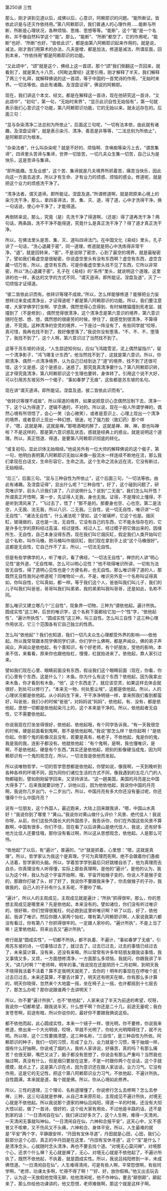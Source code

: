 第250讲 三性

那么，刚才讲到见道以后，成佛以后，心意识，阿赖耶识的问题。“能所断证。皆依此识是与还灭作依持用。”第八阿赖耶识，我们普通人的心理作用……能断与所断，所断是心理状况，各种烦恼、思维、思想等等。“能断”，这个“能”是一个名称，并不像自然科学这个“能”。那么，“能断”、“所断”都空了，它的作用呢，“能断”也好、“所断”也好，“皆依此识”，都是由第八阿赖耶识起来作用的。就是说，减法，刚才我们用算术的办法，凡夫是增，都是加法，修道是减法，所谓反面，回到本来，“作依持用”都是阿赖耶识的功能。

“又此颂中”，“颂”就是这个，佛经上这一首颂，那个“颂”我们倒翻这一页回来，就看到了，就是第九十八页，《阿毗达摩经》这里引用，刚才解释了半天，我们解释了两三个礼拜，就解释佛说的这一首颂，等于中国的一首梵诗的作用，“无始时来界。一切法等依。由此有诸趣。及涅盘证得”，佛说的阿赖耶。

现在，我们讲这个本文、经文。都是在解释这一首诗，现在他研究这一首诗，“又此颂中”，“初句”，第一句，“无始时来界”，“显示此识自性无始恒有”，第一句就表示我们心意识这个功能，第八阿赖耶识功能，它的无始以来，就永远存在的。后面三句：

“显与杂染清净二法总别为所依止”，后面这三句呢，“一切有法本依，由此就有诸趣，及涅盘证得”，就是表示染污、清净、善恶是非等等，“二法总别为所依止”，是阿赖耶识为根本。

“杂染法者”，什么叫杂染呢？就是不好的、烦恼啊、贪嗔痴等染污上去，“谓苦集谛”，四谛里头苦谛与集谛，世界一切皆苦，一切凡夫众生集一切苦，自己认为是快乐，这是苦谛与集谛。

“即所能趣。生及业惑”，这个苦、集谛就是凡夫境界所抓着苦，痛苦当快乐，因此向这一方面去追求，所以才有生命、才有业力的烦惑、烦恼的惑业。修道呢，就是把这个业力的烦惑洗干净了。

“清净法者。谓灭道谛。即所能证。涅盘及道。”所谓修道啊，就是把原来心境上的染污洗干净，那么，拿四圣谛法，苦、集、灭、道，得了道，心中才洗得干净。换一句话说，使心中干净了，才能得道。

再倒转来说，那么，究竟（是）先洗干净了得道啊，（还是）得了道再洗干净？两句话，两条路，洗不干净不能得道，究竟什么是真正洗干净了？得了道才真正洗干净。

所以，在佛法里头是苦、集、灭、道叫四谛法门。在中国文化《易经》里头，孔子讲了一句话，“洗心退藏于密”，同一道理，修道就是把心中洗炼得非常干净，“退”，就是回转来，“密”，不是说除了密宗，心到了最空的境界，就是最秘密了。譬如我们看虚空是很秘密，你说虚空里头有没有东西啊？虚空有东西，虚空含藏一切万有，所以，虚空有东西，可是你看虚空里头找不见了东西，它所以非常密，所以“洗心退藏于密”。孔子在《易经》的“系传”里头，就说明这个道理。这里讲的也一样，表达的文字的方式不同，“谓灭道谛。即所能证。涅盘及道”，灭了一切烦恼才证得道。

“彼二皆依此识而有。依转识等理不成故。”所以，怎么样能够修道？能够把业力妄想转过来变成清净业，才证得道呢？都是第八阿赖耶识的功能。所以，我们要注意喽，大家学佛学打坐啊、学念佛，偶然觉得心念得到、有时候瞎猫撞到死老鼠、就撞到了（不是修到），偶然觉得很清净，这个清净念是第六意识的境界，第六意识随时在想、想、想，偶然想的很疲劳的时候，停住了，就感觉到很清净，不算得道，不究竟。这种清净的空灵的境界，一下座过一阵没有了，有些同学就“哎呀，真可惜，我再也找不到了，我好像堕落了。”我说你没有堕落，“不、不、不，堕落了，我找不到了”，这个人啊，第六意识过了当然找不到了。

这等于苏东坡的诗说，“人生踪迹知何似，应似飞鸿踏雪泥，泥上偶然留指爪”，留一个清净影子，“鸿飞哪复计东西”，他当然找不到了，这就是第六意识。所以，你把清净、偶然一点清净境界，认为自己已经到达了“道”的境界，找不到了还很可惜，这个又是惑、这个是惑业，迷惑了。那究竟真清净要什么？第八阿赖耶识转，这才得究竟清净，第八阿赖耶识这个生理也要转，身体转了。引用这个说不大好，可以引用苏东坡另外一个偈子，“事如春梦了无痕”，这些都是苏东坡的名句。

现在讲“谓灭道谛。即所能证。涅盘及道。彼二皆依此识而有”。

“依转识等理不成故”，所以得道的境界，如果说把意识心念偶然压制下去，清净一下，这个认为得道了，逻辑不通的，不对的。所以说，现在一般人所谓学禅的，偶然心境有所领悟了，会心一笑（会心微笑），或者是意识上、心理上现出一个清净的境界，或者意识上现出一种幻想，很迷，吃了强力胶（致幻药）那个样子，“嗯，这就是禅，这就是禅。”那喝酒喝的醉了，这就是禅、禅、禅，那也叫禅啦？不是这样的，那是第六意识惑乱状态，惑就是经典上的惑业。就是说明这个道理。所以，真正悟道、得道，是要第八阿赖耶识彻底的转化。

“或复初句。显此识体无始相续。”他说另外有一位大师的解释佛说的这个偈子，第一句，他明白表明第八阿赖耶识无始以来像一股流水一样连续不断地在流，那么我们拿现在白话文，生命形容它，生命之流。这个生命之流永远在流，它没有断过，无始相续。

“后三”，后面三句。“显与三种自性为所依止”，这个后面三句，“一切法等依。由此有诸趣。及涅盘证得”，显出什么呢？“三种自性”，好了，这个碰到问题了，研究唯识学，前头八识我们讲了，八识说明什么？说到“二无我”，我们怎么叫开悟？所谓真正开悟啊，第一步，先证得人无我、身也无我。证得，不是理论上懂得，不是听到清风来了，“飞过去了，悟了！”那不是的。那要身也空、心也空。第二是法空，人无我、法无我，所以八识、二无我。三自性，说一切无自性，唯识讲“一切无自性”、“诸法无自性”，什么诸法呢？譬如，这个玻璃杯，它这个也是。烟灰缸，玻璃做的，这也是一法，无自性，它没有自己的东西，它不能永恒存在的，它是许多化学的原料经过高温、经过提炼、经过人工、经过模子把它做出来的，因缘所生、无自性，自己本身没得东西，现在我们叫它烟灰缸，假定我们人类开始叫它这个名称，叫作马桶，把马桶叫作烟灰缸，我们现在拿到手上说“这个马桶很好”。这都是无自性，它自己作不了主，所以，一切法无自性。

但是有些学佛学的人，听了唯识，看了佛经，“一切法无自性”，禅宗的人讲“明心见性”是外道，“无自性嘛，怎么可以明心见性？”他不晓得唯识所讲，一切有为法皆无自性，得了道明心见性也是个方便名称，也无自性。那么唯识得了道的人，那既然无自性我何必修道呢？同唯物论一点，不是，唯识另外变一个名称叫证得真如，你叫自性，它叫真如，都一样。等于我们这个人，爸爸叫我们叫儿子，我们的儿子叫我们叫爸爸，哥哥叫我们叫弟弟，我的弟弟叫我叫哥哥，还是如此，名称不同。

那么唯识又建立哪几个“三自性”，现象界一切物，三种为“谓依他起。遍计所执。圆成实性”这三种，后世的唯识学，这个名称下面都给它加一个“性”字，“依他起性”、“遍计所执性”、“圆成实性”这三种，叫三自性。怎么叫三自性？这三种心理作用状况，它三个范围各有它自己独立的性质。

怎么叫“依他起”？我们也知道，我们一切凡夫众生心理都受外界的影响——依他起。所以我常常跟本院学佛同学们讲，你们学什么佛啊，都是声闻众，佛的弟子声闻众，声闻众是依他起，有个善知识，有个好老师，有个好朋友，受他的影响，本来不信，来看看，原来你也跟他抬杠，慢慢，杠就抬进来了。依他起，靠人家引过来。

譬如我们现在心里、眼睛前面没有东西，假设我们这个眼睛前面（现在，你看，你们心里有个东西，这是什么？）木鱼。你为什么有这个东西？依他起，因为我拿出来木鱼，你才看到有木鱼，“他”，这个东西走了，就应该空灵，如果这样去体会就很好，到处可以修行了。“本来无一物，何处惹尘埃”，这都是依他起。所以，人的心理状况都是依他起。从小妈妈生下来，干干净净明镜一样，拿来照我们看到都蛮好，叫爸爸，我们小的时候“爸爸”，对妈妈说“妈妈”，依他起，有、没有，都是依他起，思想一切都是依他起染污上的，这个本来是干净的。所以，依他起者无自性，它不需要依他起。

你说我现在打坐坐得很好，依他起、依他起哦，有个同学告诉我，“有一天我很空的时候，硬是前面看到鬼啊，那不是依他起啊。”我说“那怎么样？依你起啊！”是依你起。你那个鬼的影像况且没有，若要是真有，格老子，不依他起，鬼是你的鬼，我是我的我，连影子都没有。他就依他起：“有个鬼啊，是啊，我也懂唯识，是啊，不是依他起，硬是有个东西，”其实还是依他起，把别的影像硬当成鬼，因为阿赖耶识有一个鬼的观念在，所以，一切法皆是依他而发起。

所以谈唯物哲学，一切的哲学思想都是依他起，你譬如说，像我啊，一天到晚听到各种各样的环境不同，因为同你们诸位生活的方式不同，像我遇到的五花八门的人物都碰到，譬如刚刚留学回来，又坚持讲法，“这一趟美国，美国的月亮是比中国大得多了”，后来我就要训他了，训他以后，因为他依他起，我说你中国的月亮啊，我说你几岁出门，十二岁出门，所以，中国月亮有多大你还没有量过呢，你还懂得个什么中国月亮？

说有一位朋友，这个外国人，最近跑来，大陆上回来跟我讲，“嗯，中国山水真好！”我说你到了哪里？“黄山。”我说你对黄山做什么评价？风景、绝代佳人！我说你呀，从前，你们这些外国长大的外国孩子，我告诉你，你们在外国这些风景不算数啊，中国有很多，你们不信，现在看了以后讲黄山是绝代佳人，我说，还有好多地方比佳人还要佳哦，那你没有看过啊，所以这从思想观念，依他起。人是那么可怜。

“依他起”了以后，有“遍计”，普遍的，“计”就是抓着，心里想：“嗯，这就是真理”。所以，哲学家认为我这个是真理。宁可为真理而死啊，绝不会跟着你们愚痴人活着，哲学家的头脑。所以，学着哲学学到最后只好跳楼自杀了，他为真理而去自杀，你真理没有人听得懂，实际上那些真理啊，是他的“遍计”，是他的认为，我认为这个样，我认为这个宇宙开始啊，哦，宇宙开始猴子变的，你说人不是猴子变的，那跟你打破了头，好了好了，我说你不要跟我来争了，你去做猴子的子孙，我做我的，自己人的子孙有什么关系呢，不要吵了嘛。

“遍计”，所以人的主观成见，主观成见就是遍计；“所执”抓得很牢。那么，你的思想主观成见是哪里来？先是依他起，本来没有的。譬如诸位，你们没有听过唯识的，很好嘛，你们觉得很冤枉，何必跑到这里听唯识啊？听了以后，好了，依他起，我讲了唯识，然后你跟人家两个抬杠，哪有第八阿赖耶识啊，人家说我第六都没有看过，你有第八？你抓得很牢的。一定跟人家吵的。“遍计所执”，不是上当了嘛！这里依他起，将来出去又“遍计所执”。

修行就是“圆成实性”，一切都不所执，都不执着、不遍计，“事如春梦了无痕”，引用苏东坡的诗，一切事情过去了，就过去了，过去已过去，过去的事情已经过去了，未来莫计算，没有来，还没有来嘛。所以常常有许多年轻朋友跟我谈事情，我又事情又多，又烦，一方面想修清净，一方面那么多烦恼，我就问，你跟我讲了半天，“讲几时啊？”“老师啊，明年的事。”我说现在还是阴历十二月初啊，到明天我不晓得我活着不活着？算不定我明天就死了，去你的！明年的事现在在啰唆个屁！过去已过去，未来还莫算，不要去计算了，明天还有明天在嘛，你有那么多计算的，明天你晓得，忽然来个大地震一摇，坐在椅子上一摇，也许都摇到十七层去了，那怎么办呢？那你说跟谁两个去讲明天？

所以，你不要“遍计所执”，也不“依他起”，人家来谈了半天为前途的希望，哎呀，我说你一切都希望，跟我说半天，什么想干啊？你还是二十几，前途无量呢；我白发苍苍啊，前途有暗，所以你说你的，最好你不要跟我俩说这些。

都不依他而起，此心圆成实性，本来一个镜子一样，很光明，你不要修，你说我来修道，修出来一个大光明镜，哎呀，早就不光明了，你给大光明障碍住了，就不光明。所以呀，这个三性要搞清楚，这三种名称，“三自性”，是三种自性为所依。阿赖耶识的种子，我们一切的习惯，形成了业力，业力就是个习惯，等于抽烟一样，烟有什么好抽啊，你说戒了烟的人，我听人家讲说，好痛苦，真的吗？有那么痛苦？也很无聊，嘴巴又淡了，脑子都没有思想了，你说会有那么严重吗？当然我也抽过啊，真没有什么，但是烟只要放在这里，不是一时跟你两个在谈话，这个手就摸摸，就点上了，这是第八识在点，因为意识还在跟人家谈话，业力习气。它没有作用，这是它的无记性，把这个第八阿赖耶识业力习气，不依他起、不遍计所执，自性圆满，本来就是道，每个就是佛。所以，你从心境如此修养。

所以，三性的道理，三个理论、名称道理懂了，你说修行怎么去修啊？怎么去参禅，三种，这三句话就是参禅，从自己本来原形处，主观成见不遍计所执，对境无心就是不依他起。所以我说那个道家的神仙吕纯阳，得道一半的时候，还没有大彻大悟以前，做了一首诗，很好的，这个给大家有用处，不过他是半路的话，还不是到家的话：“一日清闲自在仙”，我们讲过好多次了，这个人生啊，难得一天清闲，一天清闲无事就叫神仙，“一日清闲自在仙，六神和合报平安”，这天心中，又不感冒又不咳嗽，又不伤风又不头痛，六神和合、身体平安。所以，人生最难的就是“平安”两个字，平静跟安祥，“丹田有宝休寻道”，丹田就是心田，心田，我们心脏部分这个心田，真正的中丹田是在这里，“丹田有宝休寻道”，这个“宝”是什么？是清净念头，心就随时念头清净，再也不要去找个道。“对境无心莫问禅”，对境那个心，还求个什么禅？无心就是禅了，无心，对境无心就是不依他起了，不遍计所执了，既然不依他起，不执着，就是圆成实性。所以，我说吕纯阳修到一半，未成佛悟道。“一日清闲自在仙”，人生难得清闲，可是有些人啊，平常怨恨啊，有些同学啊，“老师，功课太多啊，忙得不得了啊！”“好、好，放你假嘛。”他又出去玩去了，认为这一天放假他觉得无聊，给他清闲呢，他不作神仙，要去“颠倒颠”，颠起来了，那么你给他功课讲的，他又怨恨，老师难做啊，那这个就是这样子啊。


